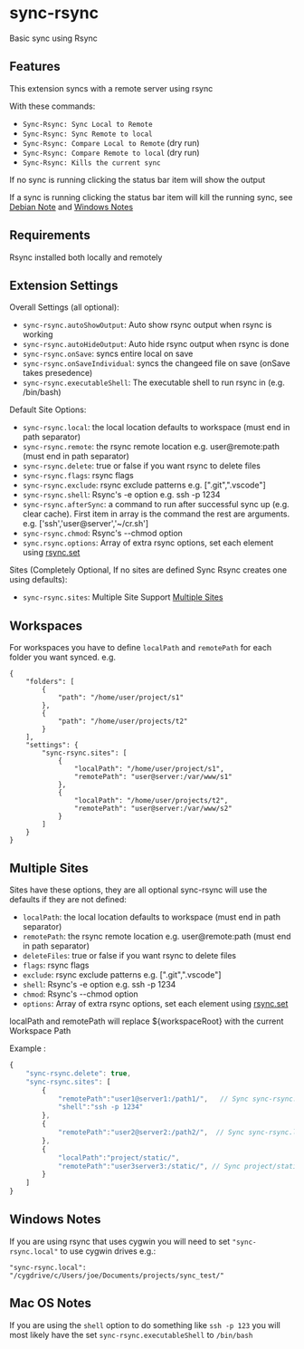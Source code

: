 # sync-rsync

Basic sync using Rsync

## Features

This extension syncs with a remote server using rsync

With these commands:

* `Sync-Rsync: Sync Local to Remote`
* `Sync-Rsync: Sync Remote to local`
* `Sync-Rsync: Compare Local to Remote` (dry run)
* `Sync-Rsync: Compare Remote to local` (dry run)
* `Sync-Rsync: Kills the current sync`

If no sync is running clicking the status bar item will show the output

If a sync is running clicking the status bar item will kill the running sync, see [Debian Note](#debian-notes) and [Windows Notes](#windows-notes)

## Requirements

Rsync installed both locally and remotely

## Extension Settings

Overall Settings (all optional):

* `sync-rsync.autoShowOutput`: Auto show rsync output when rsync is working
* `sync-rsync.autoHideOutput`: Auto hide rsync output when rsync is done
* `sync-rsync.onSave`: syncs entire local on save
* `sync-rsync.onSaveIndividual`: syncs the changeed file on save (onSave takes presedence)
* `sync-rsync.executableShell`: The executable shell to run rsync in (e.g. /bin/bash)

Default Site Options:

* `sync-rsync.local`: the local location defaults to workspace (must end in path separator)
* `sync-rsync.remote`: the rsync remote location e.g. user@remote:path (must end in path separator)
* `sync-rsync.delete`: true or false if you want rsync to delete files
* `sync-rsync.flags`: rsync flags
* `sync-rsync.exclude`: rsync exclude patterns e.g. [".git",".vscode"]
* `sync-rsync.shell`: Rsync's -e option e.g. ssh -p 1234
* `sync-rsync.afterSync`: a command to run after successful sync up (e.g. clear cache). First item in array is the command the rest are arguments. e.g.  ['ssh','user@server','~/cr.sh']
* `sync-rsync.chmod`: Rsync's --chmod option
* `sync.rsync.options`: Array of extra rsync options, set each element using [rsync.set](https://github.com/mattijs/node-rsync#setoption-value)

Sites (Completely Optional, If no sites are defined Sync Rsync creates one using defaults):

* `sync-rsync.sites`: Multiple Site Support [Multiple Sites](#multiple-sites)

## Workspaces

For workspaces you have to define ```localPath``` and ```remotePath``` for each folder you want synced. e.g.

```
{
	"folders": [
		{
			"path": "/home/user/project/s1"
		},
		{
			"path": "/home/user/projects/t2"
		}
	],
    "settings": {
    	"sync-rsync.sites": [
    		{
    			"localPath": "/home/user/project/s1",
    			"remotePath": "user@server:/var/www/s1"
    		},
    		{
    			"localPath": "/home/user/projects/t2",
    			"remotePath": "user@server:/var/www/s2"
    		}
    	]
    }
}
```

## Multiple Sites

Sites have these options, they are all optional sync-rsync will use the defaults if they are not defined:

* `localPath`: the local location defaults to workspace (must end in path separator)
* `remotePath`: the rsync remote location e.g. user@remote:path (must end in path separator)
* `deleteFiles`: true or false if you want rsync to delete files
* `flags`: rsync flags
* `exclude`: rsync exclude patterns e.g. [".git",".vscode"]
* `shell`: Rsync's -e option e.g. ssh -p 1234
* `chmod`: Rsync's --chmod option
* `options`: Array of extra rsync options, set each element using [rsync.set](https://github.com/mattijs/node-rsync#setoption-value)

localPath and remotePath will replace ${workspaceRoot} with the current Workspace Path

Example :

```javascript
{
    "sync-rsync.delete": true,
    "sync-rsync.sites": [
        {
            "remotePath":"user1@server1:/path1/",   // Sync sync-rsync.local to user1@server1:/path1/ using port 1234
            "shell":"ssh -p 1234"
        },
        {
            "remotePath":"user2@server2:/path2/",  // Sync sync-rsync.local to user2@server2:/path2/
        },
        {
            "localPath":"project/static/",
            "remotePath":"user3server3:/static/", // Sync project/static/ to user3@server3:/static/
        }
    ]
}
```

## Windows Notes

If you are using rsync that uses cygwin you will need to set `"sync-rsync.local"` to use cygwin drives e.g.:

```
"sync-rsync.local": "/cygdrive/c/Users/joe/Documents/projects/sync_test/"
```

## Mac OS Notes

If you are using the `shell` option to do something like `ssh -p 123` you will most likely have the set `sync-rsync.executableShell` to `/bin/bash`
